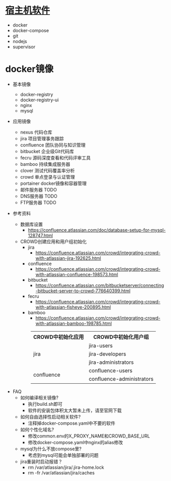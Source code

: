 # [宿主机软件](install.sh)
* docker
* docker-compose
* git
* nodejs
* supervisor

# docker镜像
* 基本镜像
    * docker-registry
    * docker-registry-ui
    * nginx
    * mysql
* 应用镜像
    * nexus 代码仓库
    * jira 项目管理事务跟踪
    * confluence 团队协同与知识管理
    * bitbucket 企业级Git代码库
    * fecru 源码深度查看和代码评审工具
    * bamboo 持续集成服务器
    * clover 测试代码覆盖率分析
    * crowd 单点登录与认证管理
    * portainer docker镜像和容器管理
    * 邮件服务器 TODO
    * DNS服务器 TODO
    * FTP服务器 TODO
    
* 参考资料
    * 数据库设置
        * https://confluence.atlassian.com/doc/database-setup-for-mysql-128747.html
    * CROWD创建应用和用户组初始化
        * jira
            * https://confluence.atlassian.com/crowd/integrating-crowd-with-atlassian-jira-192625.html
        * confluence
            * https://confluence.atlassian.com/crowd/integrating-crowd-with-atlassian-confluence-198573.html
        * bitbucket
            * https://confluence.atlassian.com/bitbucketserver/connecting-bitbucket-server-to-crowd-776640399.html
        * fecru
            * https://confluence.atlassian.com/crowd/integrating-crowd-with-atlassian-fisheye-200895.html
        * bamboo
            * https://confluence.atlassian.com/crowd/integrating-crowd-with-atlassian-bamboo-198785.html


<table style="margin-left:80px">
	<tr><th>CROWD中初始化应用</th><th>CROWD中初始化用户组</th></tr>
	<tr><td rowspan="3">jira</td><td>jira-users</td></tr>
	<tr><td>jira-developers</td></tr>
	<tr><td>jira-administrators</td></tr>
	<tr><td rowspan="2">confluence</td><td>confluence-users</td></tr>
	<tr><td>confluence-administrators</td></tr>
</table>      
 
* FAQ
    * 如何编译相关镜像?
        * 执行build.sh即可
        * 软件的安装包体积太大暂未上传，请至官网下载
    * 如何自由选择性启动相关软件?
        * 注释掉docker-compose.yaml中不要的软件
    * 如何个性化域名?
        * 修改common.env的X_PROXY_NAME和CROWD_BASE_URL
        * 修改docker-compose.yaml中nginx的alias修改
    * mysql为什么不放compose里?
        * 考虑到mysql可能会单独部署的问题
    * jira重装时启动报错？
        * rm /var/atlassian/jira/.jira-home.lock
        * rm -fr /var/atlassian/jira/caches
        
        
